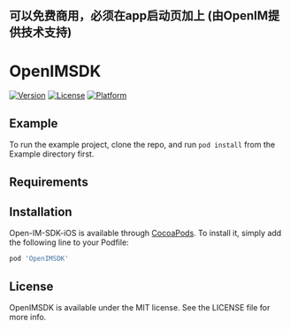 
## 可以免费商用，必须在app启动页加上 (由OpenIM提供技术支持)

# OpenIMSDK

[![Version](https://img.shields.io/cocoapods/v/OpenIMSDKiOS.svg?style=flat)](https://cocoapods.org/pods/OpenIMSDKiOS)
[![License](https://img.shields.io/cocoapods/l/OpenIMSDKiOS.svg?style=flat)](https://cocoapods.org/pods/OpenIMSDKiOS)
[![Platform](https://img.shields.io/cocoapods/p/OpenIMSDKiOS.svg?style=flat)](https://cocoapods.org/pods/OpenIMSDKiOS)

## Example

To run the example project, clone the repo, and run `pod install` from the Example directory first.

## Requirements

## Installation

Open-IM-SDK-iOS is available through [CocoaPods](https://cocoapods.org). To install
it, simply add the following line to your Podfile:

```ruby
pod 'OpenIMSDK'
```

## License

OpenIMSDK is available under the MIT license. See the LICENSE file for more info.
